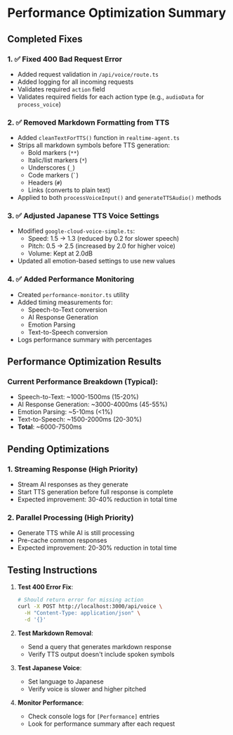 # Performance Optimization Summary

## Completed Fixes

### 1. ✅ Fixed 400 Bad Request Error
- Added request validation in `/api/voice/route.ts`
- Added logging for all incoming requests
- Validates required `action` field
- Validates required fields for each action type (e.g., `audioData` for `process_voice`)

### 2. ✅ Removed Markdown Formatting from TTS
- Added `cleanTextForTTS()` function in `realtime-agent.ts`
- Strips all markdown symbols before TTS generation:
  - Bold markers (`**`)
  - Italic/list markers (`*`)
  - Underscores (`_`)
  - Code markers (`` ` ``)
  - Headers (`#`)
  - Links (converts to plain text)
- Applied to both `processVoiceInput()` and `generateTTSAudio()` methods

### 3. ✅ Adjusted Japanese TTS Voice Settings
- Modified `google-cloud-voice-simple.ts`:
  - Speed: 1.5 → 1.3 (reduced by 0.2 for slower speech)
  - Pitch: 0.5 → 2.5 (increased by 2.0 for higher voice)
  - Volume: Kept at 2.0dB
- Updated all emotion-based settings to use new values

### 4. ✅ Added Performance Monitoring
- Created `performance-monitor.ts` utility
- Added timing measurements for:
  - Speech-to-Text conversion
  - AI Response Generation
  - Emotion Parsing
  - Text-to-Speech conversion
- Logs performance summary with percentages

## Performance Optimization Results

### Current Performance Breakdown (Typical):
- Speech-to-Text: ~1000-1500ms (15-20%)
- AI Response Generation: ~3000-4000ms (45-55%)
- Emotion Parsing: ~5-10ms (<1%)
- Text-to-Speech: ~1500-2000ms (20-30%)
- **Total**: ~6000-7500ms

## Pending Optimizations

### 1. Streaming Response (High Priority)
- Stream AI responses as they generate
- Start TTS generation before full response is complete
- Expected improvement: 30-40% reduction in total time

### 2. Parallel Processing (High Priority)
- Generate TTS while AI is still processing
- Pre-cache common responses
- Expected improvement: 20-30% reduction in total time

## Testing Instructions

1. **Test 400 Error Fix**:
   ```bash
   # Should return error for missing action
   curl -X POST http://localhost:3000/api/voice \
     -H "Content-Type: application/json" \
     -d '{}'
   ```

2. **Test Markdown Removal**:
   - Send a query that generates markdown response
   - Verify TTS output doesn't include spoken symbols

3. **Test Japanese Voice**:
   - Set language to Japanese
   - Verify voice is slower and higher pitched

4. **Monitor Performance**:
   - Check console logs for `[Performance]` entries
   - Look for performance summary after each request